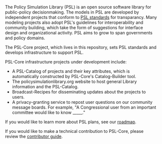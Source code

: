 The Policy Simulation Library (PSL) is an open source software library for public-policy decisionmaking. The models in PSL are developed by independent projects that conform to [PSL standards](/Core/Standards/project_standards.md) for transparancy. Many modeling projects also adopt PSL's guidelines for interoperability and community building, which take the form of suggestions for interface design and organizational activity. PSL aims to grow to span governments and policy domains. 

The PSL-Core project, which lives in this repository, sets PSL standards and develops infrastructure to support PSL. 

PSL-Core infrastructure projects under development include:

- A PSL-Catalog of projects and their key attributes, which is automatically constructed by PSL-Core's Catalog-Builder tool. 
- The policysimulationlibrary.org website to host general Library information and the PSL-Catalog.
- Broadcast-Recipes for disseminating updates about the projects to users. 
- A privacy-granting service to repost user questions on our community message boards. For example, "A Congressional user from an important committee would like to know _____."

If you would like to learn more about PSL plans, see our [roadmap](/Core/Community/roadmap.md). 

If you would like to make a technical contribution to PSL-Core, please review the [contributor guide](/Core/Community/contribute.md). 

